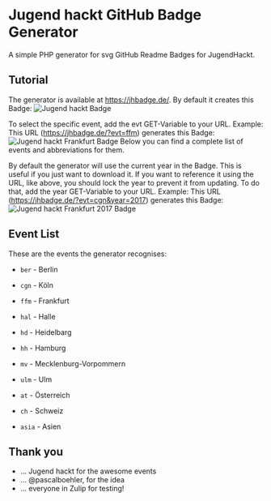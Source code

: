 # Jugend hackt GitHub Badge Generator
A simple PHP generator for svg GitHub Readme Badges for JugendHackt.

## Tutorial
The generator is available at https://jhbadge.de/.
By default it creates this Badge: ![Jugend hackt Badge](https://jhbadge.de/)

To select the specific event, add the evt GET-Variable to your URL.
Example: This URL (https://jhbadge.de/?evt=ffm) generates this Badge: ![Jugend hackt Frankfurt Badge](https://jhbadge.de/?evt=ffm)
Below you can find a complete list of events and abbreviations for them.

By default the generator will use the current year in the Badge. This is useful if you just want to download it.
If you want to reference it using the URL, like above, you should lock the year to prevent it from updating.
To do that, add the year GET-Variable to your URL.
Example: This URL (https://jhbadge.de/?evt=cgn&year=2017) generates this Badge: ![Jugend hackt Frankfurt 2017 Badge](https://jhbadge.de/?evt=cgn&year=2017)

## Event List
These are the events the generator recognises:
* `ber` - Berlin
* `cgn` - Köln
* `ffm` - Frankfurt
* `hal` - Halle
* `hd` - Heidelbarg
* `hh` - Hamburg
* `mv` - Mecklenburg-Vorpommern
* `ulm` - Ulm

* `at` - Österreich
* `ch` - Schweiz
* `asia` - Asien

## Thank you
* ... Jugend hackt for the awesome events
* ... @pascalboehler, for the idea
* ... everyone in Zulip for testing!
